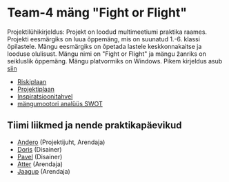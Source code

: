 # Team-4 mäng "Fight or Flight"

 Projektilühikirjeldus:
  Projekt on loodud multimeetiumi praktika raames. Projekti eesmärgiks on luua õppemäng, mis on suunatud 1.-6. klassi õpilastele. Mängu eesmärgiks on õpetada lastele keskkonnakaitse ja looduse olulisust. Mängu nimi on "Fight or Flight" ja mängu žanriks on seikluslik õppemäng. Mängu platvormiks on Windows. Pikem kirjeldus asub [siin](https://github.com/TLUHK-RIF22/Team-4/blob/main/Documents/mängukirjeldus.md)
- [Riskiplaan](https://github.com/TLUHK-RIF22/Team-4/blob/main/Documents/Riskiplaan.md)
 - [Projektiplaan](https://github.com/TLUHK-RIF22/Team-4/blob/main/Documents/projektiplaan.md)
 - [Inspiratsioonitahvel](https://jamboard.google.com/d/1jr-G34vITEelYZSU-DgXnjcO84rhJP9JIsA8azUOmzg/viewer?f=0)
 - [mängumootori analüüs SWOT](https://github.com/TLUHK-RIF22/Team-4/blob/main/Documents/SWOT.md)

## Tiimi liikmed ja nende praktikapäevikud
 - [Andero](https://github.com/TLUHK-RIF22/Team-4/issues/7)  (Projektijuht, Arendaja)
 - [Doris](https://github.com/TLUHK-RIF22/Team-4/issues/8) (Disainer)
 - [Pavel](https://github.com/TLUHK-RIF22/Team-4/issues/9) (Disainer)
 - [Atter](https://github.com/TLUHK-RIF22/Team-4/issues/11) (Arendaja)
 - [Jaagup](https://github.com/TLUHK-RIF22/Team-4/issues/10) (Arendaja)





  
